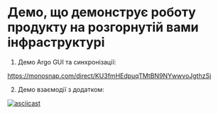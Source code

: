 # Демо, що демонструє роботу продукту на розгорнутій вами інфраструктурі

1. Демо Argo GUI та синхронізації:

https://monosnap.com/direct/KU3fmHEdpuqTMtBN9NYwwvoJgthzSj

2. Демо взаємодії з додатком:

[![asciicast](https://asciinema.org/a/gTnmZLaXfKa9ATEccZKxboEwj.svg)](https://asciinema.org/a/gTnmZLaXfKa9ATEccZKxboEwj)
